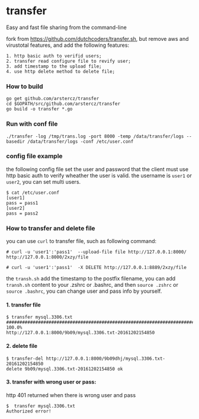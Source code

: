 # transfer
Easy and fast file sharing from the command-line

fork from https://github.com/dutchcoders/transfer.sh, but remove aws and virustotal features, and add the following features:
```
1. http basic auth to verifid users;
2. transfer read configure file to revify user;
3. add timestamp to the upload file;
4. use http delete method to delete file;
```

### How to build
```
go get github.com/arstercz/transfer
cd $GOPATH/src/github.com/arstercz/transfer
go build -o transfer *.go
```

### Run with conf file
```
./transfer -log /tmp/trans.log -port 8000 -temp /data/transfer/logs --basedir /data/transfer/logs -conf /etc/user.conf
```

### config file example
the following config file set the user and password that the client must use http basic auth to verify wheather the user is valid. the username is `user1` or `user2`, you can set multi users. 
```
$ cat /etc/user.conf 
[user1]
pass = pass1
[user2]
pass = pass2
```

### How to transfer and delete file

you can use `curl` to transfer file, such as following command:
```
# curl -u 'user1':'pass1'  --upload-file file http://127.0.0.1:8000/
http://127.0.0.1:8000/2xzy/file

# curl -u 'user1':'pass1'  -X DELETE http://127.0.0.1:8889/2xzy/file
```

the `transh.sh` add the timestamp to the postfix filename, you can add `transh.sh` content to your .zshrc or .bashrc, and then `source .zshrc` or `source .bashrc`, you can change user and pass info by yourself.

#### 1. transfer file


```
$ transfer mysql.3306.txt 
######################################################################## 100.0%
http://127.0.0.1:8000/9b09/mysql.3306.txt-20161202154850
```

#### 2. delete file

```
$ transfer-del http://127.0.0.1:8000/9b09dhj/mysql.3306.txt-20161202154850
delete 9b09/mysql.3306.txt-20161202154850 ok
```

#### 3. transfer with wrong user or pass:

http 401 returned when there is wrong user and pass
```
$  transfer mysql.3306.txt 
Authorized error!
```
